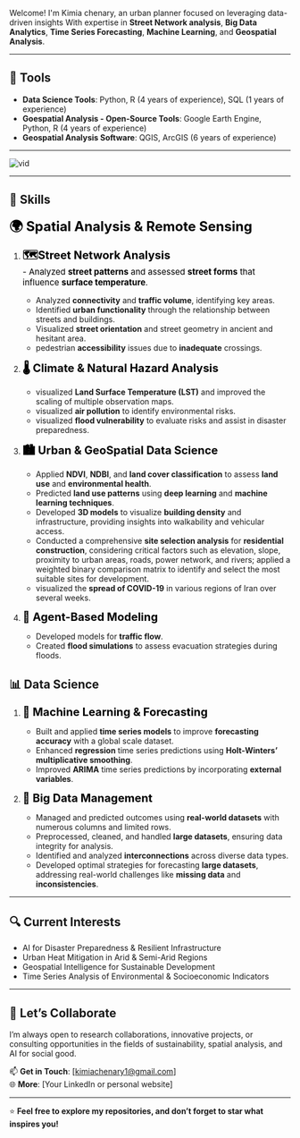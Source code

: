 
Welcome! I'm Kimia chenary, an urban planner focused on leveraging data-driven insights With expertise in **Street Network analysis**, **Big Data Analytics**, **Time Series Forecasting**, **Machine Learning**, and **Geospatial Analysis**.

---

## 🔧 **Tools**

- **Data Science Tools**: Python, R (4 years of experience), SQL (1 years of experience)  
- **Goespatial Analysis - Open-Source Tools**: Google Earth Engine, Python, R (4 years of experience)  
- **Geospatial Analysis Software**: QGIS, ArcGIS (6 years of experience)

---

![vid](https://github.com/user-attachments/assets/60ab2699-28fe-4929-8964-6b86264e35c3)


---

## 🔧 **Skills**
<span style="font-size: 24px; color: black;"> **🌍 Spatial Analysis & Remote Sensing**
1. <span style="font-size: 20px; color: black;">**🗺️Street Network Analysis**  
   <span style="font-size: 15px; color: black;">- Analyzed **street patterns** and assessed **street forms** that influence **surface temperature**.  
   - Analyzed **connectivity** and **traffic volume**, identifying key areas.  
   - Identified **urban functionality** through the relationship between streets and buildings.
   - Visualized **street orientation** and street geometry in ancient and hesitant area.
   - pedestrian **accessibility** issues due to **inadequate** crossings.
   
2. <span style="font-size: 20px; color: black;">**🌡️ Climate & Natural Hazard Analysis**  
   - visualized **Land Surface Temperature (LST)** and improved the scaling of multiple observation maps.  
   - visualized **air pollution** to identify environmental risks.  
   - visualized **flood vulnerability** to evaluate risks and assist in disaster preparedness.

3. <span style="font-size: 20px; color: black;">**🏙️ Urban & GeoSpatial Data Science**  
   - Applied **NDVI**, **NDBI**, and **land cover classification** to assess **land use** and **environmental health**.  
   - Predicted **land use patterns** using **deep learning** and **machine learning techniques**.  
   - Developed **3D models** to visualize **building density** and infrastructure, providing insights into walkability and vehicular access.
   - Conducted a comprehensive **site selection analysis** for **residential construction**, considering critical factors such as elevation, slope, proximity to urban areas, roads, power network, and rivers; applied a weighted binary comparison matrix to identify and select the most suitable sites for development.
   -  visualized the **spread of COVID-19** in various regions of Iran over several weeks.

4. <span style="font-size: 20px; color: black;">**🚗 Agent-Based Modeling**  
   - Developed models for **traffic flow**.  
   - Created **flood simulations** to assess evacuation strategies during floods.

## **📊 Data Science**

1. <span style="font-size: 20px; color: black;">**🤖 Machine Learning & Forecasting**  
   - Built and applied **time series models** to improve **forecasting accuracy** with a global scale dataset.  
   - Enhanced **regression** time series predictions using **Holt-Winters’ multiplicative smoothing**.  
   - Improved **ARIMA** time series predictions by incorporating **external variables**.

2. <span style="font-size: 20px; color: black;">**💾 Big Data Management**  
   - Managed and predicted outcomes using **real-world datasets** with numerous columns and limited rows.  
   - Preprocessed, cleaned, and handled **large datasets**, ensuring data integrity for analysis.  
   - Identified and analyzed **interconnections** across diverse data types.  
   - Developed optimal strategies for forecasting **large datasets**, addressing real-world challenges like **missing data** and **inconsistencies**.

---


## 🔍 Current Interests

- AI for Disaster Preparedness & Resilient Infrastructure  
- Urban Heat Mitigation in Arid & Semi-Arid Regions  
- Geospatial Intelligence for Sustainable Development  
- Time Series Analysis of Environmental & Socioeconomic Indicators  

---

## 🤝 Let’s Collaborate

I’m always open to research collaborations, innovative projects, or consulting opportunities in the fields of sustainability, spatial analysis, and AI for social good.

📫 **Get in Touch**: [kimiachenary1@gmail.com]  
🌐 **More**: [Your LinkedIn or personal website]

---

⭐ **Feel free to explore my repositories, and don’t forget to star what inspires you!**


